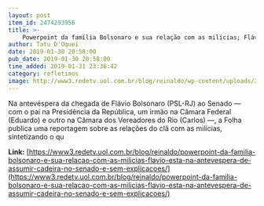 ```yaml
---
layout: post
item_id: 2474293956
title: >-
    Powerpoint da família Bolsonaro e sua relação com as milícias; Flávio está na antevéspera de assumir cadeira no Senado. E sem explicações
author: Tatu D'Oquei
date: 2019-01-30 20:58:00
pub_date: 2019-01-30 20:58:00
time_added: 2019-01-31 23:36:42
category: refletimos
image: http://www3.redetv.uol.com.br/blog/reinaldo/wp-content/uploads/2019/01/powerpoint-da-familia-bolsonaro-e-sua-relacao-com-as-milicias-flavio-esta-na-antevespera-de-assumir-cadeira-no-senado-e-sem-explicacoes-4-1024x662.jpg
---
```


Na antevéspera da chegada de Flávio Bolsonaro (PSL-RJ) ao Senado — com o pai na Presidência da República, um irmão na Câmara Federal (Eduardo) e outro na Câmara dos Vereadores do Rio (Carlos) —, a Folha publica uma reportagem sobre as relações do clã com as milícias, sintetizando o qu

**Link:** [https://www3.redetv.uol.com.br/blog/reinaldo/powerpoint-da-familia-bolsonaro-e-sua-relacao-com-as-milicias-flavio-esta-na-antevespera-de-assumir-cadeira-no-senado-e-sem-explicacoes/](https://www3.redetv.uol.com.br/blog/reinaldo/powerpoint-da-familia-bolsonaro-e-sua-relacao-com-as-milicias-flavio-esta-na-antevespera-de-assumir-cadeira-no-senado-e-sem-explicacoes/)


